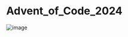 # Advent_of_Code_2024
![image](https://github.com/user-attachments/assets/32bab626-8434-4a73-ba36-cd6ed3b54d61)

